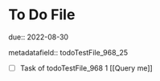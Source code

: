 # To Do File

due:: 2022-08-30

metadatafield:: todoTestFile_968_25

- [ ] Task of todoTestFile_968 1 [[Query me]]
